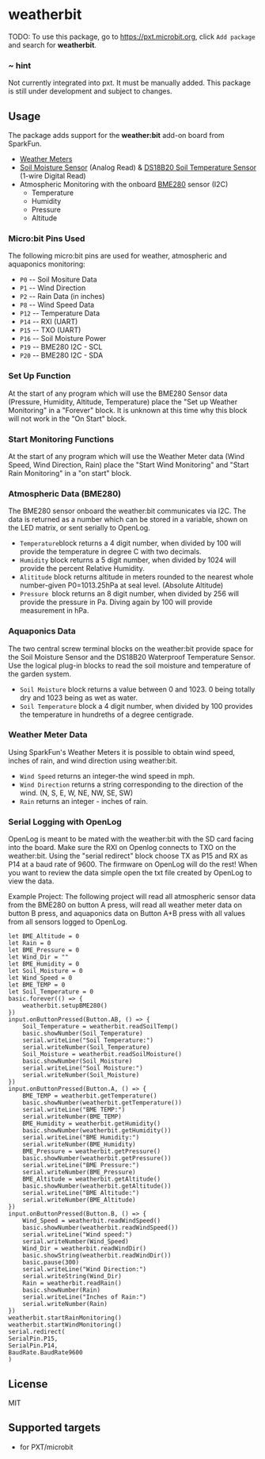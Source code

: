 # weatherbit

TODO: To use this package, go to https://pxt.microbit.org, click ``Add package`` and search for **weatherbit**.

### ~ hint

Not currently integrated into pxt.  It must be manually added.  This package is still under development and subject to changes.

## Usage

The package adds support for the **weather:bit** add-on board from SparkFun.

* [Weather Meters](https://www.sparkfun.com/products/8942)
* [Soil Moisture Sensor](https://www.sparkfun.com/products/13322) (Analog Read) & [DS18B20 Soil Temperature Sensor](https://www.sparkfun.com/products/11050) (1-wire Digital Read)
* Atmospheric Monitoring with the onboard [BME280](https://cdn.sparkfun.com/assets/learn_tutorials/4/1/9/BST-BME280_DS001-10.pdf) sensor (I2C)
	* Temperature
	* Humidity
	* Pressure
	* Altitude	

### Micro:bit Pins Used 

The following micro:bit pins are used for weather, atmospheric and aquaponics monitoring:  

* ``P0`` -- Soil Mositure Data 
* ``P1`` -- Wind Direction 
* ``P2`` -- Rain Data (in inches)
* ``P8`` -- Wind Speed Data 
* ``P12`` -- Temperature Data 
* ``P14`` -- RXI (UART)
* ``P15`` -- TXO (UART)
* ``P16`` -- Soil Moisture Power 
* ``P19`` -- BME280 I2C - SCL
* ``P20`` -- BME280 I2C - SDA 

### Set Up Function
At the start of any program which will use the BME280 Sensor data (Pressure, Humidity, Altitude, Temperature) place the "Set up Weather Monitoring" in a "Forever" block. 
It is unknown at this time why this block will not work in the "On Start" block. 

### Start Monitoring Functions 
At the start of any program which will use the Weather Meter data (Wind Speed, Wind Direction, Rain) place the "Start Wind Monitoring" and "Start Rain Monitoring" in a "on start" block. 


### Atmospheric Data (BME280)
The BME280 sensor onboard the weather:bit communicates via I2C. The data is returned as a number which can be stored in a variable, shown on the LED matrix, or sent serially to OpenLog. 
* ``Temperature``block returns a 4 digit number, when divided by 100 will provide the temperature in degree C with two decimals.
* ``Humidity`` block returns a 5 digit number, when divided by 1024 will provide the percent Relative Humidity.
* ``Alititude`` block returns altitude in meters rounded to the nearest whole number-given P0=1013.25hPa at seal level. (Absolute Altitude)
* ``Pressure ``block returns an 8 digit number, when divided by 256 will provide the pressure in Pa. Diving again by 100 will provide measurement in hPa.


### Aquaponics Data 
The two central screw terminal blocks on the weather:bit provide space for the Soil Moisture Sensor and the DS18B20 Waterproof Temperature Sensor. Use the logical plug-in blocks to read 
the soil moisture and temperature of the garden system.
* ``Soil Moisture`` block returns a value between 0 and 1023. 0 being totally dry and 1023 being as wet as water. 
* ``Soil Temperature`` block a 4 digit number, when divided by 100 provides the temperature in hundreths of a degree centigrade. 

### Weather Meter Data
Using SparkFun's Weather Meters it is possible to obtain wind speed, inches of rain, and wind direction using weather:bit. 
* ``Wind Speed`` returns an integer-the wind speed in mph.
* ``Wind Direction`` returns a string corresponding to the direction of the wind. (N, S, E, W, NE, NW, SE, SW)
* ``Rain`` returns an integer - inches of rain.

### Serial Logging with OpenLog
OpenLog is meant to be mated with the weather:bit with the SD card facing into the board. Make sure the RXI on Openlog connects to TXO on the weather:bit. Using the "serial redirect" block
choose TX as P15 and RX as P14 at a baud rate of 9600. The firmware on OpenLog will do the rest! When you want to review the data simple open the txt file created by OpenLog to view the data. 

Example Project:
The following project will read all atmospheric sensor data from the BME280 on button A press, will read all weather meter data on button B press, and aquaponics data on Button A+B press 
with all values from all sensors logged to OpenLog. 

	let BME_Altitude = 0
	let Rain = 0
	let BME_Pressure = 0
	let Wind_Dir = ""
	let BME_Humidity = 0
	let Soil_Moisture = 0
	let Wind_Speed = 0
	let BME_TEMP = 0
	let Soil_Temperature = 0
	basic.forever(() => {
		weatherbit.setupBME280()
	})
	input.onButtonPressed(Button.AB, () => {
		Soil_Temperature = weatherbit.readSoilTemp()
		basic.showNumber(Soil_Temperature)
		serial.writeLine("Soil Temperature:")
		serial.writeNumber(Soil_Temperature)
		Soil_Moisture = weatherbit.readSoilMoisture()
		basic.showNumber(Soil_Moisture)
		serial.writeLine("Soil Moisture:")
		serial.writeNumber(Soil_Moisture)
	})
	input.onButtonPressed(Button.A, () => {
		BME_TEMP = weatherbit.getTemperature()
		basic.showNumber(weatherbit.getTemperature())
		serial.writeLine("BME TEMP:")
		serial.writeNumber(BME_TEMP)
		BME_Humidity = weatherbit.getHumidity()
		basic.showNumber(weatherbit.getHumidity())
		serial.writeLine("BME Humidity:")
		serial.writeNumber(BME_Humidity)
		BME_Pressure = weatherbit.getPressure()
		basic.showNumber(weatherbit.getPressure())
		serial.writeLine("BME Pressure:")
		serial.writeNumber(BME_Pressure)
		BME_Altitude = weatherbit.getAltitude()
		basic.showNumber(weatherbit.getAltitude())
		serial.writeLine("BME Altitude:")
		serial.writeNumber(BME_Altitude)
	})
	input.onButtonPressed(Button.B, () => {
		Wind_Speed = weatherbit.readWindSpeed()
		basic.showNumber(weatherbit.readWindSpeed())
		serial.writeLine("Wind speed:")
		serial.writeNumber(Wind_Speed)
		Wind_Dir = weatherbit.readWindDir()
		basic.showString(weatherbit.readWindDir())
		basic.pause(300)
		serial.writeLine("Wind Direction:")
		serial.writeString(Wind_Dir)
		Rain = weatherbit.readRain()
		basic.showNumber(Rain)
		serial.writeLine("Inches of Rain:")
		serial.writeNumber(Rain)
	})
	weatherbit.startRainMonitoring()
	weatherbit.startWindMonitoring()
	serial.redirect(
	SerialPin.P15,
	SerialPin.P14,
	BaudRate.BaudRate9600
	)


## License

MIT

## Supported targets

* for PXT/microbit


